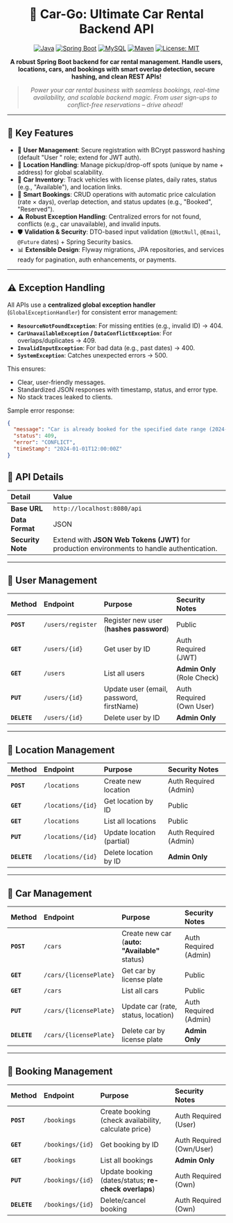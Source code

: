 <div align="center">

# 🚗 Car-Go: Ultimate Car Rental Backend API

[![Java](https://img.shields.io/badge/Java-21-blue.svg)](https://www.oracle.com/java/)
[![Spring Boot](https://img.shields.io/badge/Spring%20Boot-3.5.6-green.svg)](https://spring.io/projects/spring-boot)
[![MySQL](https://img.shields.io/badge/MySQL-8.0%2B-orange.svg)](https://www.mysql.com/)
[![Maven](https://img.shields.io/badge/Maven-3.6%2B-red.svg)](https://maven.apache.org/)
[![License: MIT](https://img.shields.io/badge/License-MIT-yellow.svg)](https://opensource.org/licenses/MIT)

**A robust Spring Boot backend for car rental management. Handle users, locations, cars, and bookings with smart overlap detection, secure hashing, and clean REST APIs!**


> *Power your car rental business with seamless bookings, real-time availability, and scalable backend magic. From user sign-ups to conflict-free reservations – drive ahead!*

</div>

---

## 🌟 Key Features

- 🔐 **User  Management**: Secure registration with BCrypt password hashing (default "User " role; extend for JWT auth).
- 📍 **Location Handling**: Manage pickup/drop-off spots (unique by name + address) for global scalability.
- 🚙 **Car Inventory**: Track vehicles with license plates, daily rates, status (e.g., "Available"), and location links.
- 📅 **Smart Bookings**: CRUD operations with automatic price calculation (rate × days), overlap detection, and status updates (e.g., "Booked", "Reserved").
- ⚠️ **Robust Exception Handling**: Centralized errors for not found, conflicts (e.g., car unavailable), and invalid inputs.
- 🛡️ **Validation & Security**: DTO-based input validation (`@NotNull`, `@Email`, `@Future` dates) + Spring Security basics.
- 📊 **Extensible Design**: Flyway migrations, JPA repositories, and services ready for pagination, auth enhancements, or payments.

---

## ⚠️ Exception Handling

All APIs use a **centralized global exception handler** (`GlobalExceptionHandler`) for consistent error management:

- **`ResourceNotFoundException`**: For missing entities (e.g., invalid ID) → 404.
- **`CarUnavailableException` / `DataConflictException`**: For overlaps/duplicates → 409.
- **`InvalidInputException`**: For bad data (e.g., past dates) → 400.
- **`SystemException`**: Catches unexpected errors → 500.

This ensures:
- Clear, user-friendly messages.
- Standardized JSON responses with timestamp, status, and error type.
- No stack traces leaked to clients.


Sample error response:
```json
{
  "message": "Car is already booked for the specified date range (2024-01-01 to 2024-01-05).",
  "status": 409,
  "error": "CONFLICT",
  "timeStamp": "2024-01-01T12:00:00Z"
}
```
## 🔗 API Details

| Detail | Value |
| :--- | :--- |
| **Base URL** | `http://localhost:8080/api` |
| **Data Format** | JSON |
| **Security Note** | Extend with **JSON Web Tokens (JWT)** for production environments to handle authentication. |

---



## 👥 User Management

| Method | Endpoint | Purpose | Security Notes |
| :--- | :--- | :--- | :--- |
| **`POST`** | `/users/register` | Register new user (**hashes password**) | Public |
| **`GET`** | `/users/{id}` | Get user by ID | Auth Required (JWT) |
| **`GET`** | `/users` | List all users | **Admin Only** (Role Check) |
| **`PUT`** | `/users/{id}` | Update user (email, password, firstName) | Auth Required (Own User) |
| **`DELETE`** | `/users/{id}` | Delete user by ID | **Admin Only** |

---

## 📍 Location Management

| Method | Endpoint | Purpose | Security Notes |
| :--- | :--- | :--- | :--- |
| **`POST`** | `/locations` | Create new location | Auth Required (Admin) |
| **`GET`** | `/locations/{id}` | Get location by ID | Public |
| **`GET`** | `/locations` | List all locations | Public |
| **`PUT`** | `/locations/{id}` | Update location (partial) | Auth Required (Admin) |
| **`DELETE`** | `/locations/{id}` | Delete location by ID | **Admin Only** |

---

## 🚙 Car Management

| Method | Endpoint | Purpose | Security Notes |
| :--- | :--- | :--- | :--- |
| **`POST`** | `/cars` | Create new car (**auto: "Available"** status) | Auth Required (Admin) |
| **`GET`** | `/cars/{licensePlate}` | Get car by license plate | Public |
| **`GET`** | `/cars` | List all cars | Public |
| **`PUT`** | `/cars/{licensePlate}` | Update car (rate, status, location) | Auth Required (Admin) |
| **`DELETE`** | `/cars/{licensePlate}` | Delete car by license plate | **Admin Only** |

---

## 📅 Booking Management

| Method | Endpoint | Purpose | Security Notes |
| :--- | :--- | :--- | :--- |
| **`POST`** | `/bookings` | Create booking (check availability, calculate price) | Auth Required (User) |
| **`GET`** | `/bookings/{id}` | Get booking by ID | Auth Required (Own/User) |
| **`GET`** | `/bookings` | List all bookings | **Admin Only** |
| **`PUT`** | `/bookings/{id}` | Update booking (dates/status; **re-check overlaps**) | Auth Required (Own) |
| **`DELETE`** | `/bookings/{id}` | Delete/cancel booking | Auth Required (Own) |



